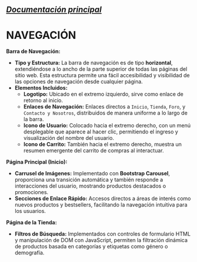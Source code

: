 _[Documentación principal](/Documentacion.md)_
---

# NAVEGACIÓN

**Barra de Navegación:**
- **Tipo y Estructura:** La barra de navegación es de tipo **horizontal**, extendiéndose a lo ancho de la parte superior de todas las páginas del sitio web. Esta estructura permite una fácil accesibilidad y visibilidad de las opciones de navegación desde cualquier página.
- **Elementos Incluidos:**
  - **Logotipo:** Ubicado en el extremo izquierdo, sirve como enlace de retorno al inicio.
  - **Enlaces de Navegación:** Enlaces directos a `Inicio`, `Tienda`, `Foro`, y `Contacto y Nosotros`, distribuidos de manera uniforme a lo largo de la barra.
  - **Icono de Usuario:** Colocado hacia el extremo derecho, con un menú desplegable que aparece al hacer clic, permitiendo el ingreso y visualización del nombre del usuario.
  - **Icono de Carrito:** También hacia el extremo derecho, muestra un resumen emergente del carrito de compras al interactuar.

**Página Principal (Inicio):**
- **Carrusel de Imágenes:** Implementado con **Bootstrap Carousel**, proporciona una transición automática y también responde a interacciones del usuario, mostrando productos destacados o promociones.
- **Secciones de Enlace Rápido:** Accesos directos a áreas de interés como nuevos productos y bestsellers, facilitando la navegación intuitiva para los usuarios.

**Página de la Tienda:**
- **Filtros de Búsqueda:** Implementados con controles de formulario HTML y manipulación de DOM con JavaScript, permiten la filtración dinámica de productos basada en categorías y etiquetas como género o demografía.
